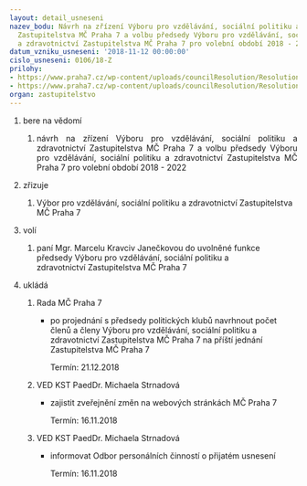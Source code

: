 ```yaml
---
layout: detail_usneseni
nazev_bodu: Návrh na zřízení Výboru pro vzdělávání, sociální politiku a zdravotnictví
  Zastupitelstva MČ Praha 7 a volbu předsedy Výboru pro vzdělávání, sociální politiku
  a zdravotnictví Zastupitelstva MČ Praha 7 pro volební období 2018 - 2022
datum_vzniku_usneseni: '2018-11-12 00:00:00'
cislo_usneseni: 0106/18-Z
prilohy:
- https://www.praha7.cz/wp-content/uploads/councilResolution/Resolutions/30344/export/duvodovazprava_zrizeniVVVSZavolbapredsedy~404979.docx
- https://www.praha7.cz/wp-content/uploads/councilResolution/Resolutions/30344/export/export~405165.pdf
organ: zastupitelstvo
---
```

<ol class="urzList_view" id="urzList">
<li class="urzClass1" id=""><span name="1">bere na vědomí</span> 
<ol class="urzOlClass decimal ">
<li class="urzClass2" style="TEXT-ALIGN: justify" id=""><span><p style="TEXT-ALIGN: justify" data-mce-style="text-align: justify;">návrh na zřízení Výboru pro&nbsp;vzdělávání, sociální politiku a zdravotnictví Zastupitelstva MČ Praha 7 a volbu předsedy Výboru pro&nbsp;vzdělávání, sociální&nbsp;politiku a zdravotnictví Zastupitelstva MČ Praha 7 pro volební období 2018 - 2022</p></span></li></ol></li>
<li class="urzClass1" id=""><span name="43">zřizuje</span> 
<ol class="urzOlClass decimal ">
<li class="urzClass2" style="TEXT-ALIGN: left" id=""><span><p>Výbor pro&nbsp;vzdělávání, sociální politiku&nbsp;a zdravotnictví Zastupitelstva MČ Praha 7</p></span></li></ol></li>
<li class="urzClass1" id=""><span name="34">volí</span> 
<ol class="urzOlClass decimal ">
<li class="urzClass2" style="TEXT-ALIGN: left" id=""><span><p>paní Mgr. Marcelu Kravciv Janečkovou do uvolněné funkce předsedy Výboru pro&nbsp;vzdělávání,&nbsp;sociální&nbsp;politiku a zdravotnictví&nbsp;Zastupitelstva MČ Praha 7</p></span></li></ol></li><li class="urzClass1" id="urzUkoly"><span name="1">ukládá</span><ol class="urzOlClass"><li class="urzClass2"><span><p>Rada MČ Praha 7</p></span><ul class="urzUlClass"><li class="urzClass3"><span><p>po projednání s předsedy politických klubů navrhnout počet členů a členy Výboru pro vzdělávání, sociální politiku a zdravotnictví Zastupitelstva MČ Praha 7 na příští jednání Zastupitelstva MČ Praha 7</p></span><span class="urzUkolTermin">  Termín:&nbsp;21.12.2018</span></li></ul></li><li class="urzClass2"><span><p>VED KST PaedDr. Michaela Strnadová</p></span><ul class="urzUlClass"><li class="urzClass3"><span><p>zajistit zveřejnění změn na webových stránkách MČ Praha 7</p></span><span class="urzUkolTermin">  Termín:&nbsp;16.11.2018</span></li></ul></li><li class="urzClass2"><span><p>VED KST PaedDr. Michaela Strnadová</p></span><ul class="urzUlClass"><li class="urzClass3"><span><p>informovat Odbor personálních činností o přijatém usnesení</p></span><span class="urzUkolTermin">  Termín:&nbsp;16.11.2018</span></li></ul></li></ol></li>
</ol>